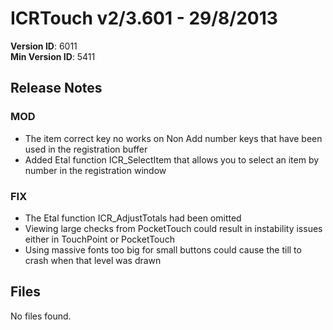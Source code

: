 # ICRTouch v2/3.601 - 29/8/2013

__Version ID__: 6011
<br>__Min Version ID__: 5411

## Release Notes
### MOD
- The item correct key no works on Non Add number keys that have been used in the registration buffer
- Added Etal function ICR_SelectItem that allows you to select an item by number in the registration window

### FIX
- The Etal function ICR_AdjustTotals had been omitted
- Viewing large checks from PocketTouch could result in instability issues either in TouchPoint or PocketTouch
- Using massive fonts too big for small buttons could cause the till to crash when that level was drawn

## Files
No files found.

